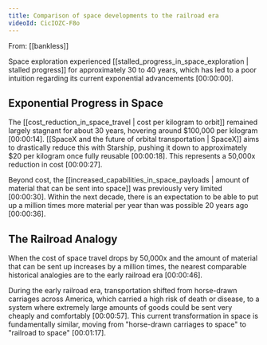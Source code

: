 ```yaml
---
title: Comparison of space developments to the railroad era
videoId: CicIOZC-F8o
---
```


From: [[bankless]] <br/> 

Space exploration experienced [[stalled_progress_in_space_exploration | stalled progress]] for approximately 30 to 40 years, which has led to a poor intuition regarding its current exponential advancements <a class="yt-timestamp" data-t="00:00:00">[00:00:00]</a>.

## Exponential Progress in Space

The [[cost_reduction_in_space_travel | cost per kilogram to orbit]] remained largely stagnant for about 30 years, hovering around $100,000 per kilogram <a class="yt-timestamp" data-t="00:00:14">[00:00:14]</a>. [[SpaceX and the future of orbital transportation | SpaceX]] aims to drastically reduce this with Starship, pushing it down to approximately $20 per kilogram once fully reusable <a class="yt-timestamp" data-t="00:00:18">[00:00:18]</a>. This represents a 50,000x reduction in cost <a class="yt-timestamp" data-t="00:00:27">[00:00:27]</a>.

Beyond cost, the [[increased_capabilities_in_space_payloads | amount of material that can be sent into space]] was previously very limited <a class="yt-timestamp" data-t="00:00:30">[00:00:30]</a>. Within the next decade, there is an expectation to be able to put up a million times more material per year than was possible 20 years ago <a class="yt-timestamp" data-t="00:00:36">[00:00:36]</a>.

## The Railroad Analogy

When the cost of space travel drops by 50,000x and the amount of material that can be sent up increases by a million times, the nearest comparable historical analogies are to the early railroad era <a class="yt-timestamp" data-t="00:00:46">[00:00:46]</a>.

During the early railroad era, transportation shifted from horse-drawn carriages across America, which carried a high risk of death or disease, to a system where extremely large amounts of goods could be sent very cheaply and comfortably <a class="yt-timestamp" data-t="00:00:57">[00:00:57]</a>. This current transformation in space is fundamentally similar, moving from "horse-drawn carriages to space" to "railroad to space" <a class="yt-timestamp" data-t="00:01:17">[00:01:17]</a>.